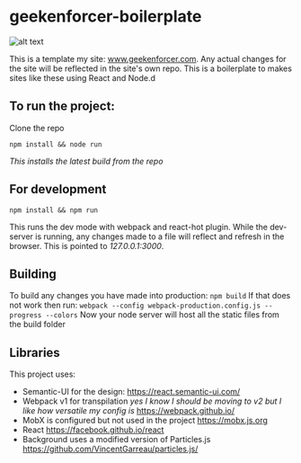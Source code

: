 # geekenforcer-boilerplate
![alt text](https://s3-us-west-2.amazonaws.com/geekenforcer.com/header_red_400.png)

This is a template my site: www.geekenforcer.com. Any actual changes for the site will be reflected in the site's own repo. This is a boilerplate to makes sites like these using React and Node.d

## To run the project:
Clone the repo
```shell
npm install && node run
```
*This installs the latest build from the repo*

## For development
```shell
npm install && npm run
```
This runs the dev mode with webpack and react-hot plugin. While the dev-server is running, any changes made to a file will reflect and refresh in the browser. This is pointed to _127.0.0.1:3000_. 

## Building
To build any changes you have made into production:
```npm build``` 
If that does not work then run:
```webpack --config webpack-production.config.js --progress --colors```
Now your node server will host all the static files from the build folder

## Libraries
This project uses:
- Semantic-UI for the design: <https://react.semantic-ui.com/>
- Webpack v1 for transpilation *yes I know I should be moving to v2 but I like how versatile my config is* <https://webpack.github.io/>
- MobX is configured but not used in the project <https://mobx.js.org>
- React <https://facebook.github.io/react>
- Background uses a modified version of Particles.js <https://github.com/VincentGarreau/particles.js/>
